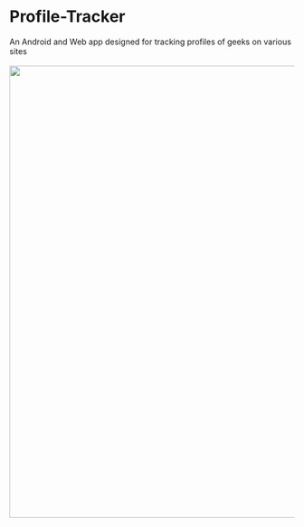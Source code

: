 # Profile-Tracker
An Android and Web app designed for tracking profiles of geeks on various sites
<Br><Br>
<img src="https://github.com/kapoor-rakshit/Profile-Tracker/blob/master/image.png" width=700 height=800>
